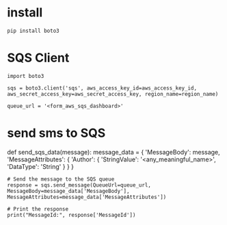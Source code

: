# install 
    pip install boto3

# SQS Client

    import boto3

    sqs = boto3.client('sqs', aws_access_key_id=aws_access_key_id, aws_secret_access_key=aws_secret_access_key, region_name=region_name)

    queue_url = '<form_aws_sqs_dashboard>'

# send sms to SQS

def send_sqs_data(message):
    message_data = {
        'MessageBody': message,
        'MessageAttributes': {
            'Author': {
                'StringValue': '<any_meaningful_name>',
                'DataType': 'String'
            }
        }
    }

    # Send the message to the SQS queue
    response = sqs.send_message(QueueUrl=queue_url, MessageBody=message_data['MessageBody'], MessageAttributes=message_data['MessageAttributes'])

    # Print the response
    print("MessageId:", response['MessageId'])